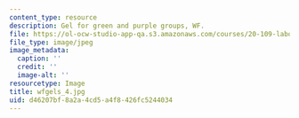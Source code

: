```yaml
---
content_type: resource
description: Gel for green and purple groups, WF.
file: https://ol-ocw-studio-app-qa.s3.amazonaws.com/courses/20-109-laboratory-fundamentals-in-biological-engineering-fall-2007/d46207bf8a2a4cd5a4f8426fc5244034_wfgels_4.jpg
file_type: image/jpeg
image_metadata:
  caption: ''
  credit: ''
  image-alt: ''
resourcetype: Image
title: wfgels_4.jpg
uid: d46207bf-8a2a-4cd5-a4f8-426fc5244034
---
```

